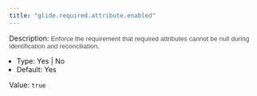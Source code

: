 ```yaml
---
title: "glide.required.attribute.enabled"
---
```


Description: <span style = 'font-family: Arial; font-size: 13px; color: #4a4a4a;'>Enforce the requirement that required attributes cannot be null during identification and reconciliation.<ul style='margin: 0px; padding-left:15px;'><li>Type: Yes | No</li><li>Default: Yes</li></ul></span>

Value: `true`